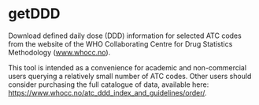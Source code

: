 # getDDD

Download defined daily dose (DDD) information for selected ATC codes from the website of the WHO Collaborating Centre for Drug Statistics Methodology (www.whocc.no).

This tool is intended as a convenience for academic and non-commercial users querying a relatively small number of ATC codes. Other users should consider purchasing the full catalogue of data, available here: https://www.whocc.no/atc_ddd_index_and_guidelines/order/.
